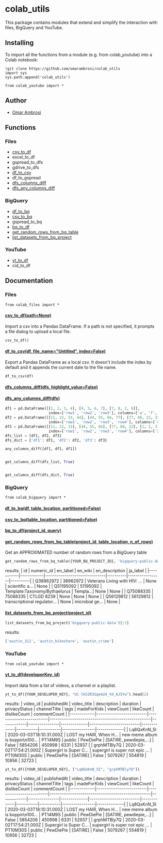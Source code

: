 # colab_utils
This package contains modules that extend and simplify the interaction with files, BigQuery and YouTube.
## Installing
To import all the functions from a module (e.g. from colab_youtube) into a Colab notebook:
```ipython
!git clone https://github.com/omarambrosi/colab_utils
import sys
sys.path.append('colab_utils')

from colab_youtube import *
```
## Author
* [Omar Ambrosi](https://www.linkedin.com/in/omarambrosi)

## Functions

### Files 
* [csv_to_df](#csv_to_df)
* excel_to_df
* gspread_to_dfs
* gdrive_to_dfs
* [df_to_csv](#df_to_csvdf-file_nameuntitled-indexfalse)
* df_to_gspread
* [dfs_columns_diff](#dfs_columns_diffdfs-highlight_valueFalse)
* [dfs_any_columns_diff](#dfs_any_columns_diffdfs)

### BigQuery
* [df_to_bq](#df_to_bqdf-table_location-partitionedfalse)
* [csv_to_bq](#csv_to_bqtable_location-partitionedfalse)
* gspread_to_bq
* [bq_to_df](#bq_to_dfproject_id-query)
* [get_random_rows_from_bq_table](#get_random_rows_from_bq_tableproject_id-table_location-n_of_rows)
* [list_datasets_from_bq_project](#list_datasets_from_bq_projectproject_id)

### YouTube
* [yt_to_df](#yt_to_dfdeveloperKey-id)
* cid_to_df

## Documentation
### Files
```ipython
from colab_files import *
```
#### [csv_to_df(path=None)](colab_files.py)
Import a csv into a Pandas DataFrame. If a path is not specified, it prompts a file dialog to upload a local file. 
```python
csv_to_df()
```

#### [df_to_csv(df, file_name="Untitled", index=False)](colab_files.py)
Export a Pandas DataFrame as a local csv. It doesn't include the index by default and it appends the current date to the file name.
```python
df_to_csv(df)
```

#### [dfs_columns_diff(dfs, highlight_value=False)](colab_files.py)
#### [dfs_any_columns_diff(dfs)](colab_files.py)
```python
df1 = pd.DataFrame([[1, 2, 3, 4], [4, 5, 6, 7], [7, 8, 2, 6]],
                    index=['row1', 'row2', 'row3'], columns=['a', 'f', 'a', 'a'])
df2 = pd.DataFrame([[11, 22, 33, 44], [44, 55, 66, 77], [77, 88, 22, 33], [1, 2, 3, 4]],
                    index=['row1', 'row2', 'row3', 'row4'], columns=['a', 'b', 'c', 'd'])
df3 = pd.DataFrame([[11, 22, 33], [44, 55, 66], [77, 88, 22], [1, 2, 3]],
                    index=['row1', 'row2', 'row3', 'row4'], columns=['Z', 'b', 'c'])
dfs_list = [df1, df2, df3]
dfs_dict = {'df1': df1, 'df2': df2, 'df3': df3}

any_columns_diff([df1, df1, df1])


get_columns_diff(dfs_list, True)


get_columns_diff(dfs_dict, True)
```

### BigQuery
```ipython
from colab_bigquery import *
```
#### [df_to_bq(df, table_location, partitioned=False)](colab_bigquery.py)
#### [csv_to_bq(table_location, partitioned=False)](colab_bigquery.py)
#### [bq_to_df(project_id, query)](colab_bigquery.py)
#### [get_random_rows_from_bq_table(project_id, table_location, n_of_rows)](colab_bigquery.py)
Get an APPROXIMATED number of random rows from a BigQuery table
```python
get_random_rows_from_bq_table({YOUR_BQ_PROJECT_ID}, 'bigquery-public-data.wikipedia.wikidata', 3).iloc[:,0:6]
```
results:
| id	      | numeric_id | en_label                      | en_wiki	| en_description	| ja_label |
|-----------|------------|-------------------------------|----------|-----------------|----------|
|	Q38962972	| 38962972	 | Veterans Living with HIV: ... | None	    | scientific a... | None     |
|	Q51195092	| 51195092	 | Template:Taxonomy/Bythaelurus | Templa...|	None	          | None     |
|	Q75088335	| 75088335	 | CTLGD 8239	                   | None	    | None	          | None     |
|	Q56129812	| 56129812	 | transcriptional regulator...  | None	    | microbial ge... | None     |

#### [list_datasets_from_bq_project(project_id)](colab_bigquery.py)
```python
list_datasets_from_bq_project('bigquery-public-data')[:3]
```
results:
```python
['austin_311', 'austin_bikeshare', 'austin_crime']
```
### YouTube
```ipython
from colab_youtube import *
```
#### [yt_to_df(developerKey, id)](colab_youtube.py)
Import data from a list of videos, a channel or a playlist.
```python
yt_to_df({YOUR_DEVELOPER_KEY}, "UC-lHJZR3Gqxm24_Vd_AJ5Yw").head(2)
```
results:
|  video_id   |       publishedAt        |       video_title        |            description              | duration | privacyStatus  | channelTitle |           tags           | madeForKids | viewCount | likeCount | dislikeCount | commentCount |
|-------------|--------------------------|--------------------------|----------------------------------------------------|-------------|----------------|--------------|--------------------------|-------------|-----------|-----------|-----------------|--------------|
| Lq8QxKnN_5I | 2020-03-03T18:10:31.000Z | LOST my HAIR, When H...  | new meme album is boppin\n100...	 | PT14M9S  | public         | PewDiePie    | [SATIRE, pewdiepie,...]  | False       | 5854206   | 450998    | 6331         | 52937        |
| grphMTBly7Q | 2020-03-02T17:54:21.000Z |  Supergirl is Super C... | supergirl is super not epic  ...	 | PT10M30S | public         | PewDiePie    | [SATIRE]                 | False       | 5079267   | 554819    | 10956        |   32723        |

```python
yt_to_df({YOUR_DEVELOPER_KEY}, ["Lq8QxKnN_5I", "grphMTBly7Q"])
```
results:
|  video_id   |       publishedAt        |       video_title        |            description              | duration | privacyStatus  | channelTitle |           tags           | madeForKids | viewCount | likeCount | dislikeCount | commentCount |
|-------------|--------------------------|--------------------------|----------------------------------------------------|-------------|----------------|--------------|--------------------------|-------------|-----------|-----------|-----------------|--------------|
| Lq8QxKnN_5I | 2020-03-03T18:10:31.000Z | LOST my HAIR, When H...  | new meme album is boppin\n100...	 | PT14M9S  | public         | PewDiePie    | [SATIRE, pewdiepie,...]  | False       | 5854206   | 450998    | 6331         | 52937        |
| grphMTBly7Q | 2020-03-02T17:54:21.000Z |  Supergirl is Super C... | supergirl is super not epic  ...	 | PT10M30S | public         | PewDiePie    | [SATIRE]                 | False       | 5079267   | 554819    | 10956        |   32723        |
